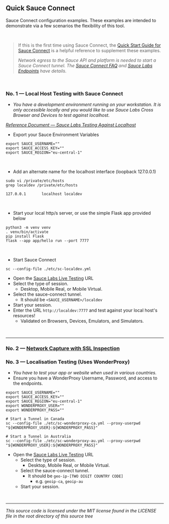
## Quick Sauce Connect
Sauce Connect configuration examples. These examples are intended to demonstrate via a few scenarios the flexibility of this tool.


<br>

> If this is the first time using Sauce Connect, the [Quick Start Guide for Sauce Connect][docs-104] is a helpful reference to supplement these examples.
> 
> _Network egress to the Sauce API and platform is needed to start a Sauce Connect tunnel. The [Sauce Connect FAQ][docs-101] and [Sauce Labs Endpoints][docs-102] have details._


<br>

### No. 1 — Local Host Testing with Sauce Connect
  - _You have a development environment running on your workstation. It is only accessible locally and you would like to use Sauce Labs Cross Browser and Devices to test against localhost._


_[Reference Document — Sauce Labs Testing Against Localhost][docs-103]_  

- Export your Sauce Environment Variables

```
export SAUCE_USERNAME=""
export SAUCE_ACCESS_KEY=""
export SAUCE_REGION="eu-central-1"
```

<br>

- Add an alternate name for the localhost interface (loopback 127.0.0.1)

```        
sudo vi /private/etc/hosts
grep localdev /private/etc/hosts

127.0.0.1       localhost localdev
```


<br>

- Start your local http/s server, or use the simple Flask app provided below


```
python3 -m venv venv
. venv/bin/activate
pip install Flask
flask --app app/hello run --port 7777
```

<br>

- Start Sauce Connect

```
sc --config-file ./etc/sc-localdev.yml
```


- Open the [Sauce Labs Live Testing][Live Testing EU] URL
- Select the type of session.
  - Desktop, Mobile Real, or Mobile Virtual.
- Select the sauce-connect tunnel.
  - It should be `<SAUCE_USERNAME>/localdev`
- Start your session.
- Enter the URL `http://localdev:7777` and test against your local host's resources!
  - Validated on Browsers, Devices, Emulators, and Simulators.


<br>

---


### No. 2 — [Network Capture with SSL Inspection](./docs/example-network-capture.md)

### No. 3 — Localisation Testing (Uses WonderProxy)
  - _You have to test your app or website when used in various countries._
  - Ensure you have a WonderProxy Username, Password, and access to the endpoints.

```shell
export SAUCE_USERNAME=""
export SAUCE_ACCESS_KEY=""
export SAUCE_REGION="eu-central-1"
export WONDERPROXY_USER=""
export WONDERPROXY_PASS=""

# Start a Tunnel in Canada
sc --config-file ./etc/sc-wonderproxy-ca.yml --proxy-userpwd "${WONDERPROXY_USER}:${WONDERPROXY_PASS}"

# Start a Tunnel in Australia
sc --config-file ./etc/sc-wonderproxy-au.yml --proxy-userpwd "${WONDERPROXY_USER}:${WONDERPROXY_PASS}"
```

- Open the [Sauce Labs Live Testing][Live Testing EU] URL
  - Select the type of session.
    - Desktop, Mobile Real, or Mobile Virtual.
  - Select the sauce-connect tunnel.
    - It should be `geo-ip-[TWO DIGIT COUNTRY CODE]`
      - e.g. `geoip-ca`, `geoip-au`
  - Start your session.



[Live Testing EU]: https://app.eu-central-1.saucelabs.com/live/web-testing
[docs-101]: https://docs.saucelabs.com/secure-connections/sauce-connect/faq/#what-outbound-ports-do-i-need-open-for-sauce-connect-proxy
[docs-102]: https://docs.saucelabs.com/basics/data-center-endpoints/#data-center-endpoints
[docs-103]: https://docs.saucelabs.com/secure-connections/sauce-connect/setup-configuration/specialized-environments/#testing-mobile-devices-against-localhost
[docs-104]: https://docs.saucelabs.com/secure-connections/sauce-connect/quickstart



<br>

---
_This source code is licensed under the MIT license found in the LICENSE file in the root directory of this source tree_